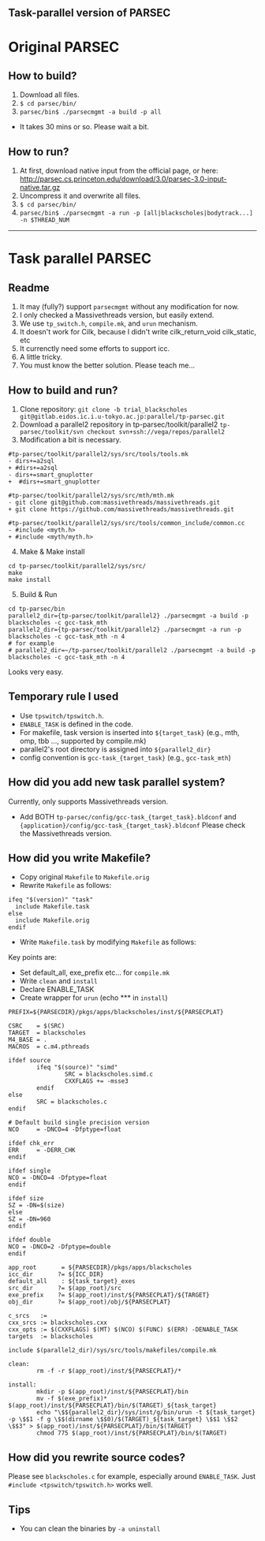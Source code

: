 Task-parallel version of PARSEC
-------------------------------

# Original PARSEC

## How to build?
1. Download all files.
2. ```$ cd parsec/bin/```
3. ```parsec/bin$ ./parsecmgmt -a build -p all```
  * It takes 30 mins or so. Please wait a bit.

## How to run?
1. At first, download native input from the official page, or here: http://parsec.cs.princeton.edu/download/3.0/parsec-3.0-input-native.tar.gz
2. Uncompress it and overwrite all files.
3. ```$ cd parsec/bin/```
4. ```parsec/bin$ ./parsecmgmt -a run -p [all|blackscholes|bodytrack...] -n $THREAD_NUM```

-------------------------------

# Task parallel PARSEC

## Readme
1. It may (fully?) support ```parsecmgmt``` without any modification for now.
2. I only checked a Massivethreads version, but easily extend.
3. We use ```tp_switch.h```, ```compile.mk```, and ```urun``` mechanism.
4. It doesn't work for Cilk, because I didn't write cilk_return_void cilk_static, etc
5. It currenctly need some efforts to support icc.
6. A little tricky.
7. You must know the better solution. Please teach me...
 
## How to build and run?
1. Clone repository: ```git clone -b trial_blackscholes git@gitlab.eidos.ic.i.u-tokyo.ac.jp:parallel/tp-parsec.git```
2. Download a parallel2 repository in tp-parsec/toolkit/parallel2 ```tp-parsec/toolkit/svn checkout svn+ssh://vega/repos/parallel2```
3. Modification a bit is necessary.

```
#tp-parsec/toolkit/parallel2/sys/src/tools/tools.mk
- dirs+=a2sql
+ #dirs+=a2sql
- dirs+=smart_gnuplotter
+  #dirs+=smart_gnuplotter
```

```
#tp-parsec/toolkit/parallel2/sys/src/mth/mth.mk
- git clone git@github.com:massivethreads/massivethreads.git
+ git clone https://github.com/massivethreads/massivethreads.git
```

```
#tp-parsec/toolkit/parallel2/sys/src/tools/common_include/common.cc
- #include <myth.h>
+ #include <myth/myth.h>
```

4. Make & Make install
```
cd tp-parsec/toolkit/parallel2/sys/src/
make
make install
```

5. Build & Run
```
cd tp-parsec/bin
parallel2_dir={tp-parsec/toolkit/parallel2} ./parsecmgmt -a build -p blackscholes -c gcc-task_mth
parallel2_dir={tp-parsec/toolkit/parallel2} ./parsecmgmt -a run -p blackscholes -c gcc-task_mth -n 4
# for example
# parallel2_dir=~/tp-parsec/toolkit/parallel2 ./parsecmgmt -a build -p blackscholes -c gcc-task_mth -n 4
```

Looks very easy.

## Temporary rule I used
* Use ```tpswitch/tpswitch.h```.
* ```ENABLE_TASK``` is defined in the code.
* For makefile, task version is inserted into ```${target_task}``` (e.g., mth, omp, tbb ..., supported by compile.mk)
* parallel2's root directory is assigned into ```${parallel2_dir}```
* config convention is ```gcc-task_{target_task}``` (e.g., ```gcc-task_mth```)

## How did you add new task parallel system?
Currently, only supports Massivethreads version.
* Add BOTH ```tp-parsec/config/gcc-task_{target_task}.bldconf``` and ```{application}/config/gcc-task_{target_task}.bldconf```
Please check the Massivethreads version.

## How did you write Makefile?
* Copy original ```Makefile``` to ```Makefile.orig```
* Rewrite ```Makefile``` as follows: 

```
ifeq "$(version)" "task"
  include Makefile.task
else
  include Makefile.orig
endif
```
*  Write ```Makefile.task``` by modifying ```Makefile``` as follows:

Key points are:
 - Set default_all, exe_prefix etc... for ```compile.mk```
 - Write ```clean``` and ```install```
 - Declare ENABLE_TASK
 - Create wrapper for ```urun``` (echo *** in ```install```)

```
PREFIX=${PARSECDIR}/pkgs/apps/blackscholes/inst/${PARSECPLAT}

CSRC    = $(SRC)
TARGET  = blackscholes
M4_BASE = .
MACROS  = c.m4.pthreads

ifdef source
        ifeq "$(source)" "simd"
                SRC = blackscholes.simd.c
                CXXFLAGS += -msse3
        endif
else
        SRC = blackscholes.c
endif

# Default build single precision version
NCO     = -DNCO=4 -Dfptype=float

ifdef chk_err
ERR     = -DERR_CHK
endif

ifdef single
NCO = -DNCO=4 -Dfptype=float
endif

ifdef size
SZ = -DN=$(size)
else
SZ = -DN=960
endif

ifdef double
NCO = -DNCO=2 -Dfptype=double
endif

app_root       = ${PARSECDIR}/pkgs/apps/blackscholes
icc_dir       ?= ${ICC_DIR}
default_all    : ${task_target}_exes
src_dir       ?= $(app_root)/src
exe_prefix    ?= $(app_root)/inst/${PARSECPLAT}/${TARGET}
obj_dir       ?= $(app_root)/obj/${PARSECPLAT}

c_srcs   :=
cxx_srcs := blackscholes.cxx
cxx_opts := $(CXXFLAGS) $(MT) $(NCO) $(FUNC) $(ERR) -DENABLE_TASK
targets  := blackscholes

include $(parallel2_dir)/sys/src/tools/makefiles/compile.mk

clean:
        rm -f -r $(app_root)/inst/${PARSECPLAT}/*

install:
        mkdir -p $(app_root)/inst/${PARSECPLAT}/bin
        mv -f $(exe_prefix)* $(app_root)/inst/${PARSECPLAT}/bin/$(TARGET)_${task_target}
        echo "\$${parallel2_dir}/sys/inst/g/bin/urun -t ${task_target} -p \$$1 -f g \$$(dirname \$$0)/$(TARGET)_${task_target} \$$1 \$$2 \$$3" > $(app_root)/inst/${PARSECPLAT}/bin/$(TARGET)
        chmod 775 $(app_root)/inst/${PARSECPLAT}/bin/$(TARGET)
```

## How did you rewrite source codes?

Please see ```blackscholes.c``` for example, especially around ```ENABLE_TASK```.
Just ``` #include <tpswitch/tpswitch.h> ``` works well.

## Tips

* You can clean the binaries by ```-a uninstall```


